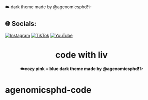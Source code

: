 ☁️ dark theme made by @agenomicsphd!✨


## 🌐 Socials:
[![Instagram](https://img.shields.io/badge/Instagram-%23E4405F.svg?logo=Instagram&logoColor=white)](https://instagram.com/agenomicsphd) [![TikTok](https://img.shields.io/badge/TikTok-%23000000.svg?logo=TikTok&logoColor=white)](https://tiktok.com/@agenomicsphd) [![YouTube](https://img.shields.io/badge/YouTube-%23FF0000.svg?logo=YouTube&logoColor=white)](https://youtube.com/c/agenomicsphd) 

<h1 align="center"> code with liv</h1>

<p align="center"><strong>
☁️cozy pink + blue dark theme made by @agenomicsphd!✨
</strong></p>




# agenomicsphd-code
